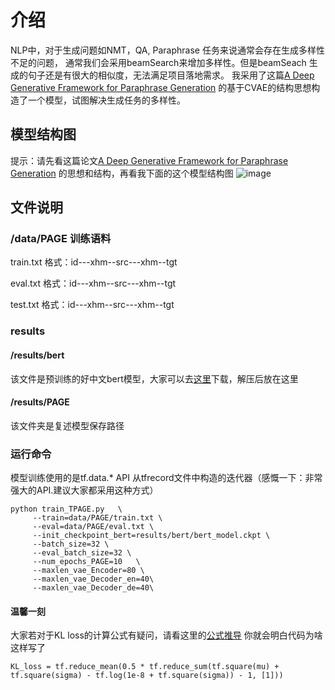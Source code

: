 # 介绍
NLP中，对于生成问题如NMT，QA, Paraphrase 任务来说通常会存在生成多样性不足的问题，
通常我们会采用beamSearch来增加多样性。但是beamSeach 生成的句子还是有很大的相似度，无法满足项目落地需求。
我采用了这篇[A Deep Generative Framework for Paraphrase Generation](https://arxiv.org/abs/1709.05074)
的基于CVAE的结构思想构造了一个模型，试图解决生成任务的多样性。



## 模型结构图
提示：请先看这篇论文[A Deep Generative Framework for Paraphrase Generation](https://arxiv.org/abs/1709.05074)
的思想和结构，再看我下面的这个模型结构图
![image](https://github.com/xuhaiming1996/BERT-T2T/blob/master/model.jpg)

## 文件说明
### /data/PAGE  训练语料
train.txt 格式：id---xhm--src---xhm--tgt

eval.txt 格式：id---xhm--src---xhm--tgt

test.txt 格式：id---xhm--src---xhm--tgt

### results
#### /results/bert
该文件是预训练的好中文bert模型，大家可以去[这里](https://storage.googleapis.com/bert_models/2018_11_03/chinese_L-12_H-768_A-12.zip)下载，解压后放在这里
#### /results/PAGE
该文件夹是复述模型保存路径



### 运行命令
模型训练使用的是tf.data.* API 从tfrecord文件中构造的迭代器（感慨一下：非常强大的API.建议大家都采用这种方式）

    python train_TPAGE.py   \
         --train=data/PAGE/train.txt \
         --eval=data/PAGE/eval.txt \
         --init_checkpoint_bert=results/bert/bert_model.ckpt \
         --batch_size=32 \
         --eval_batch_size=32 \
         --num_epochs_PAGE=10   \
         --maxlen_vae_Encoder=80 \
         --maxlen_vae_Decoder_en=40\
         --maxlen_vae_Decoder_de=40\
         
####  温馨一刻
大家若对于KL loss的计算公式有疑问，请看这里的[公式推导](https://blog.csdn.net/qq_32806793/article/details/95652645) 你就会明白代码为啥这样写了

    KL_loss = tf.reduce_mean(0.5 * tf.reduce_sum(tf.square(mu) + tf.square(sigma) - tf.log(1e-8 + tf.square(sigma)) - 1, [1]))
         

